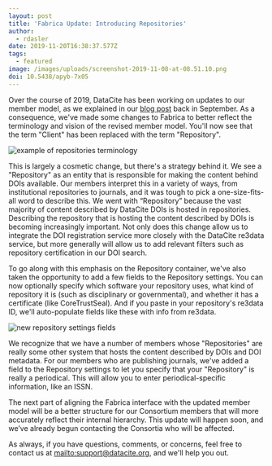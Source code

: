 ```yaml
---
layout: post
title: 'Fabrica Update: Introducing Repositories'
author:
  - rdasler
date: 2019-11-20T16:38:37.577Z
tags:
  - featured
image: /images/uploads/screenshot-2019-11-08-at-08.51.10.png
doi: 10.5438/apyb-7x05
---
```

Over the course of 2019, DataCite has been working on updates to our member model, as we explained in our [blog post](https://doi.org/10.5438/gk09-ba24) back in September. As a consequence, we've made some changes to Fabrica to better reflect the terminology and vision of the revised member model. You'll now see that the term "Client" has been replaced with the term "Repository". 

![example of repositories terminology](/images/uploads/screenshot-2019-11-08-at-08.51.10.png "Repository terminology in action in Fabrica")

This is largely a cosmetic change, but there's a strategy behind it. We see a "Repository" as an entity that is responsible for making the content behind DOIs available. Our members interpret this in a variety of ways, from institutional repositories to journals, and it was tough to pick a one-size-fits-all word to describe this. We went with “Repository” because the vast majority of content described by DataCite DOIs is hosted in repositories. Describing the repository that is hosting the content described by DOIs is becoming increasingly important. Not only does this change allow us to integrate the DOI registration service more closely with the DataCite re3data service, but more generally will allow us to add relevant filters such as repository certification in our DOI search. 

To go along with this emphasis on the Repository container, we've also taken the opportunity to add a few fields to the Repository settings. You can now optionally specify which software your repository uses, what kind of repository it is (such as disciplinary or governmental), and whether it has a certificate (like CoreTrustSeal). And if you paste in your repository's re3data ID, we'll auto-populate fields like these with info from re3data.

![new repository settings fields](/images/uploads/screenshot-2019-11-06-at-10.44.55.png "New settings for Repositories in Fabrica")

We recognize that we have a number of members whose "Repositories" are really some other system that hosts the content described by DOIs and DOI metadata. For our members who are publishing journals, we've added a field to the Repository settings to let you specify that your "Repository" is really a periodical. This will allow you to enter periodical-specific information, like an ISSN. 

The next part of aligning the Fabrica interface with the updated member model will be a better structure for our Consortium members that will more accurately reflect their internal hierarchy. This update will happen soon, and we’ve already begun contacting the Consortia who will be affected. 

As always, if you have questions, comments, or concerns, feel free to contact us at <mailto:support@datacite.org>, and we'll help you out.

